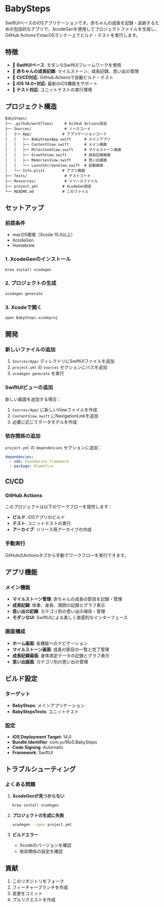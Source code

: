 # BabySteps

SwiftUIベースのiOSアプリケーションです。赤ちゃんの成長を記録・追跡するための包括的なアプリで、XcodeGenを使用してプロジェクトファイルを生成し、GitHub ActionsでmacOSランナー上でビルド・テストを実行します。

## 特徴

- 🚀 **SwiftUIベース**: モダンなSwiftUIフレームワークを使用
- 👶 **赤ちゃんの成長記録**: マイルストーン、成長記録、思い出の管理
- 🔄 **CI/CD対応**: GitHub Actionsで自動ビルド・テスト
- 📱 **iOS 14.0+対応**: 最新のiOS機能をサポート
- 🧪 **テスト対応**: ユニットテストの実行環境

## プロジェクト構造

```
BabySteps/
├── .github/workflows/     # GitHub Actions設定
├── Sources/               # ソースコード
│   ├── App/              # アプリケーションコード
│   │   ├── BabyStepsApp.swift      # メインアプリ
│   │   ├── ContentView.swift       # メイン画面
│   │   ├── MilestoneView.swift     # マイルストーン画面
│   │   ├── GrowthView.swift        # 成長記録画面
│   │   ├── MemoriesView.swift      # 思い出画面
│   │   └── LaunchScreenView.swift  # 起動画面
│   └── Info.plist        # アプリ情報
├── Tests/                 # テストコード
├── Resources/             # リソースファイル
├── project.yml           # XcodeGen設定
└── README.md             # このファイル
```

## セットアップ

### 前提条件

- macOS環境（Xcode 15.0以上）
- XcodeGen
- Homebrew

### 1. XcodeGenのインストール

```bash
brew install xcodegen
```

### 2. プロジェクトの生成

```bash
xcodegen generate
```

### 3. Xcodeで開く

```bash
open BabySteps.xcodeproj
```

## 開発

### 新しいファイルの追加

1. `Sources/App/` ディレクトリにSwiftUIファイルを追加
2. `project.yml` の `sources` セクションにパスを追加
3. `xcodegen generate` を実行

### SwiftUIビューの追加

新しい画面を追加する場合：

1. `Sources/App/` に新しいViewファイルを作成
2. `ContentView.swift` にNavigationLinkを追加
3. 必要に応じてデータモデルを作成

### 依存関係の追加

`project.yml` の `dependencies` セクションに追加：

```yaml
dependencies:
  - sdk: Foundation.framework
  - package: Alamofire
```

## CI/CD

### GitHub Actions

このプロジェクトは以下のワークフローを提供します：

- **ビルド**: iOSアプリのビルド
- **テスト**: ユニットテストの実行
- **アーカイブ**: リリース用アーカイブの作成

### 手動実行

GitHubのActionsタブから手動でワークフローを実行できます。

## アプリ機能

### メイン機能

- **マイルストーン管理**: 赤ちゃんの成長の節目を記録・管理
- **成長記録**: 体重、身長、頭囲の記録とグラフ表示
- **思い出の記録**: カテゴリ別の思い出の保存・管理
- **モダンなUI**: SwiftUIによる美しく直感的なインターフェース

### 画面構成

- **ホーム画面**: 各機能へのナビゲーション
- **マイルストーン画面**: 成長の節目の一覧と完了管理
- **成長記録画面**: 身体測定データの記録とグラフ表示
- **思い出画面**: カテゴリ別の思い出の管理

## ビルド設定

### ターゲット

- **BabySteps**: メインアプリケーション
- **BabyStepsTests**: ユニットテスト

### 設定

- **iOS Deployment Target**: 14.0
- **Bundle Identifier**: com.yu1Ro5.BabySteps
- **Code Signing**: Automatic
- **Framework**: SwiftUI

## トラブルシューティング

### よくある問題

1. **XcodeGenが見つからない**
   ```bash
   brew install xcodegen
   ```

2. **プロジェクトの生成に失敗**
   ```bash
   xcodegen --spec project.yml
   ```

3. **ビルドエラー**
   - Xcodeのバージョンを確認
   - 依存関係の設定を確認

## 貢献

1. このリポジトリをフォーク
2. フィーチャーブランチを作成
3. 変更をコミット
4. プルリクエストを作成

